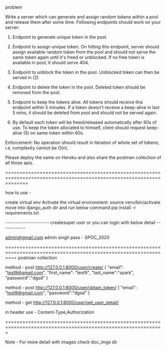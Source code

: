 

problem

Write a server which can generate and assign random tokens within a pool and release them after some time. Following endpoints should work on your server:


1. Endpoint to generate unique token in the pool.

2. Endpoint to assign unique token. On hitting this endpoint, server should assign available random token from the pool and should not serve the same token again until it's freed or unblocked. If no free token is available in pool, it should serve 404.

3. Endpoint to unblock the token in the pool. Unblocked token can then be served in (2)

4. Endpoint to delete the token in the pool. Deleted token should be removed from the pool.

5. Endpoint to keep the tokens alive. All tokens should receive this endpoint within 5 minutes. If a token doesn't receive a keep-alive in last 5 mins, it should be deleted from pool and should not be served again.

6. By default each token will be freed/released automatically after 60s of use. To keep the token allocated to himself, client should request keep-alive (5) on same token within 60s.

Enforcement: No operation should result in iteration of whole set of tokens; i.e, complexity cannot be O(n).

Please deploy the same on Heroku and also share the postman collection of all those apis.

====================================================================================================================

how to use -

create virtual env
Activate the virtual environment: source venv/bin/activate
move into django_auth dir and run below command
pip install -r requirements.txt


---------------------- createsuper user or you can login with below detail ------------

admin@gmail.com
admin singh
pass - SPOC_2020

================================================================================================================
postman collection

method  - post
http://127.0.0.1:8000/user/create/
{
    "email": "test9@gmail.com",
    "first_name": "test9",
    "last_name":"spark",
    "password":"dgsd"
}

method  - post
http://127.0.0.1:8000/user/obtain_token/
{
    "email": "test9@gmail.com",
    "password":"dgsd"
}

method  - get
http://127.0.0.1:8000/user/get_user_detail/

in header use - Content-Type,Authorization

=============================================================================================================

Note -  For more detail with images check doc_imgs dir
